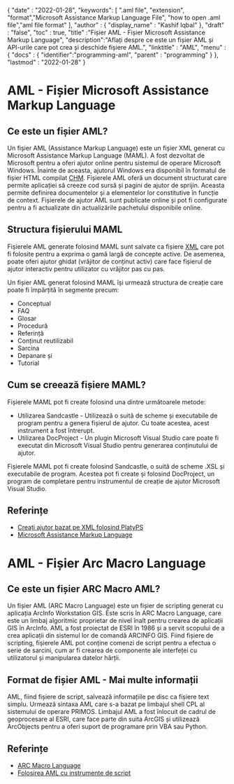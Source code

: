 
{
  "date" : "2022-01-28",
  "keywords": [ ".aml file", "extension", "format","Microsoft Assistance Markup Language File", "how to open .aml file","aml file format" ],
  "author" : {
    "display_name" : "Kashif Iqbal"
},
  "draft" : "false",
  "toc" : true,
  "title" :"Fișier AML - Fișier Microsoft Assistance Markup Language",
  "description":"Aflați despre ce este un fișier AML și API-urile care pot crea și deschide fișiere AML.",
  "linktitle" : "AML",
  "menu" : {
    "docs" : {
      "identifier":"programming-aml",
      "parent" : "programming"
}
},
  "lastmod" : "2022-01-28"
}

# AML - Fișier Microsoft Assistance Markup Language

## Ce este un fișier AML?

Un fișier AML (Assistance Markup Language) este un fișier XML generat cu Microsoft Assistance Markup Language (MAML). A fost dezvoltat de Microsoft pentru a oferi ajutor online pentru sistemul de operare Microsoft Windows. Înainte de aceasta, ajutorul Windows era disponibil în formatul de fișier HTML compilat [CHM](/ro/web/chm/). Fișierele AML oferă un document structurat care permite aplicației să creeze cod sursă și pagini de ajutor de sprijin. Aceasta permite definirea documentelor și a elementelor lor constitutive în funcție de context. Fișierele de ajutor AML sunt publicate online și pot fi configurate pentru a fi actualizate din actualizările pachetului disponibile online.

## Structura fișierului MAML

Fișierele AML generate folosind MAML sunt salvate ca fișiere [XML](/ro/web/xml/) care pot fi folosite pentru a exprima o gamă largă de concepte active. De asemenea, poate oferi ajutor ghidat (vrăjitor de conținut activ) care face fișierul de ajutor interactiv pentru utilizator cu vrăjitor pas cu pas.

Un fișier AML generat folosind MAML își urmează structura de creație care poate fi împărțită în segmente precum:

* Conceptual
* FAQ
* Glosar
* Procedură
* Referință
* Conținut reutilizabil
* Sarcina
* Depanare și
* Tutorial

## Cum se creează fișiere MAML?

Fișierele MAML pot fi create folosind una dintre următoarele metode:

* Utilizarea Sandcastle - Utilizează o suită de scheme și executabile de program pentru a genera fișierul de ajutor. Cu toate acestea, acest instrument a fost întrerupt.
* Utilizarea DocProject - Un plugin Microsoft Visual Studio care poate fi executat din Microsoft Visual Studio pentru generarea conținutului de ajutor.

Fișierele MAML pot fi create folosind Sandcastle, o suită de scheme .XSL și executabile de program. Acestea pot fi create și folosind DocProject, un program de completare pentru instrumentul de creație de ajutor Microsoft Visual Studio.

## Referințe

* [Creați ajutor bazat pe XML folosind PlatyPS](https://learn.microsoft.com/en-us/powershell/scripting/dev-cross-plat/create-help-using-platyps?view=powershell-7.2)
* [Microsoft Assistance Markup Language](https://en.wikipedia.org/wiki/Microsoft_Assistance_Markup_Language)

# AML - Fișier Arc Macro Language

## Ce este un fișier ARC Macro AML?

Un fișier AML (ARC Macro Language) este un fișier de scripting generat cu aplicația ArcInfo Workstation GIS. Este scris în ARC Macro Language, care este un limbaj algoritmic proprietar de nivel înalt pentru crearea de aplicații GIS în ArcInfo. AML a fost proiectat de ESRI în 1986 și a servit scopului de a crea aplicații din sistemul lor de comandă ARCINFO GIS. Fiind fișiere de scripting, fișierele AML pot conține comenzi de script pentru a efectua o serie de sarcini, cum ar fi crearea de componente ale interfeței cu utilizatorul și manipularea datelor hărții.

## Format de fișier AML - Mai multe informații

AML, fiind fișiere de script, salvează informațiile pe disc ca fișiere text simplu. Urmează sintaxa AML care s-a bazat pe limbajul shell CPL al sistemului de operare PRIMOS. Limbajul AML a fost înlocuit de cadrul de geoprocesare al ESRI, care face parte din suita ArcGIS și utilizează ArcObjects pentru a oferi suport de programare prin VBA sau Python.

## Referințe

* [ARC Macro Language](https://en.wikipedia.org/wiki/ARC_Macro_Language)
* [Folosirea AML cu instrumente de script](https://desktop.arcgis.com/en/arcmap/latest/analyze/creating-tools/using-amls-with-script-tools.htm)

